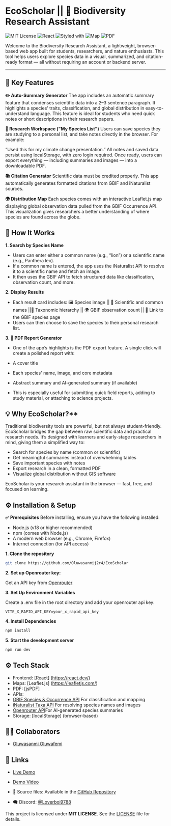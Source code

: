 # EcoScholar || 🌿 Biodiversity Research Assistant

![MIT License](https://img.shields.io/badge/license-MIT-blue.svg)
![React](https://img.shields.io/badge/built%20with-React-61DAFB)
![Styled with](https://img.shields.io/badge/styled%20with-CSS%20Modules-blue)
![Map](https://img.shields.io/badge/maps%20via-Leaflet-199900)
![PDF](https://img.shields.io/badge/exports%20PDF-jsPDF-yellow)

Welcome to the Biodiversity Research Assistant, a lightweight, browser-based web app built for students, researchers, and nature enthusiasts. This tool helps users explore species data in a visual, summarized, and citation-ready format — all without requiring an account or backend server.

- - -

## 🧠 Key Features

**✏️ Auto-Summary Generator**
The app includes an automatic summary feature that condenses scientific data into a 2–3 sentence paragraph. It highlights a species’ traits, classification, and global distribution in easy-to-understand language. This feature is ideal for students who need quick notes or short descriptions in their research papers.

**📌 Research Workspace ("My Species List")**
Users can save species they are studying to a personal list, and take notes directly in the browser. For example:

“Used this for my climate change presentation.”
All notes and saved data persist using localStorage, with zero login required. Once ready, users can export everything — including summaries and images — into a downloadable PDF.

**📚 Citation Generator**
Scientific data must be credited properly. This app automatically generates formatted citations from GBIF and iNaturalist sources.

**🌍 Distribution Map**
Each species comes with an interactive Leaflet.js map displaying global observation data pulled from the GBIF Occurrence API. This visualization gives researchers a better understanding of where species are found across the globe.


## 🔎 How It Works

**1. Search by Species Name**
- Users can enter either a common name (e.g., “lion”) or a scientific name (e.g., Panthera leo).
- If a common name is entered, the app uses the iNaturalist API to resolve it to a scientific name and fetch an image.
- It then uses the GBIF API to fetch structured data like classification, observation count, and more.

**2. Display Results**
- Each result card includes: 🖼 Species image || 🧬 Scientific and common names ||🧪 Taxonomic hierarchy || 🌍 GBIF observation count || 🔗 Link to the GBIF species page
- Users can then choose to save the species to their personal research list.

**3. 📄 PDF Report Generator**
- One of the app’s highlights is the PDF export feature. A single click will create a polished report with:
- A cover title
- Each species' name, image, and core metadata
- Abstract summary and AI-generated summary (if available)

- This is especially useful for submitting quick field reports, adding to study material, or attaching to science projects.


## 💡 Why EcoScholar?**
Traditional biodiversity tools are powerful, but not always student-friendly. EcoScholar bridges the gap between raw scientific data and practical research needs. It’s designed with learners and early-stage researchers in mind, giving them a simplified way to:
- Search for species by name (common or scientific)
- Get meaningful summaries instead of overwhelming tables
- Save important species with notes
- Export research in a clean, formatted PDF
- Visualize global distribution without GIS software

EcoScholar is your research assistant in the browser — fast, free, and focused on learning.

## ⚙️ Installation & Setup

**✅ Prerequisites**
Before installing, ensure you have the following installed:
- Node.js (v18 or higher recommended)
- npm (comes with Node.js)
- A modern web browser (e.g., Chrome, Firefox)
- Internet connection (for API access)

**1. Clone the repository**

```bash
git clone https://github.com/Oluwasanmij2r4/EcoScholar
```

**2. Set up Openrouter key:**

Get an API key from [Openrouter](https://openrouter.ai/)

**3. Set Up Environment Variables**

Create a .env file in the root directory and add your openrouter api key:

```
VITE_X_RAPID_API_KEY=your_x_rapid_api_key
```

**4. Install Dependencies**

```bash
npm install
```

**5. Start the development server**

```bash
npm run dev
```

## ⚙️ Tech Stack
- Frontend: [React] (https://react.dev/)
- Maps: [Leaflet.js] (https://leafletjs.com/)
- PDF: [jsPDF]
- APIs:
- [GBIF Species & Occurrence API](https://www.gbif.org/developer) For classification and mapping 
- [iNaturalist Taxa API](https://api.inaturalist.org/v1/docs) For resolving species names and images 
- [Openrouter API](https://openrouter.ai/)For AI-generated species summaries
- Storage: [localStorage] (browser-based)

## 🧑‍💻 Collaborators

- [Oluwasanmi Oluwafemi](https://github.com/Oluwasanmij2r4/)

## 🔗 Links
- [Live Demo](https://eco-scholar-1h6g.vercel.app/) 

- [Demo Video](https://drive.google.com/file/d/1iPDSo-HGLqobvnDMSbpd1HfrI6q5eYg5/view?usp=drive_link)

- 📁 Source files: Available in the [GitHub Repository](https://github.com/Oluwasanmij2r4/EcoScholar)

- 🗨️ Discord: [@Loverboi9788](https://discordapp.com/users/loverboi9788)


This project is licensed under **MIT LICENSE**. See the [LICENSE](https://choosealicense.com/licenses/mit/) file for details.
